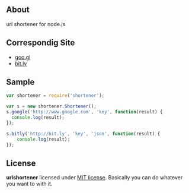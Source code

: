 ## About

url shortener for node.js

## Correspondig Site

* [goo.gl](http://goo.gl)
* [bit.ly](http://bitly.com)

## Sample

```javascript
var shortener = require('shortener');

var s = new shortener.Shortener();
s.google('http://www.google.com', 'key', function(result) {
  console.log(result);
});

s.bitly('http://bit.ly', 'key', 'json', function(result) {
    console.log(result);
});
```

## License

**urlshortener** licensed under [MIT license](https://github.com/khiro/urlshortener/blob/master/LICENSE). Basically you can do whatever you want to with it.